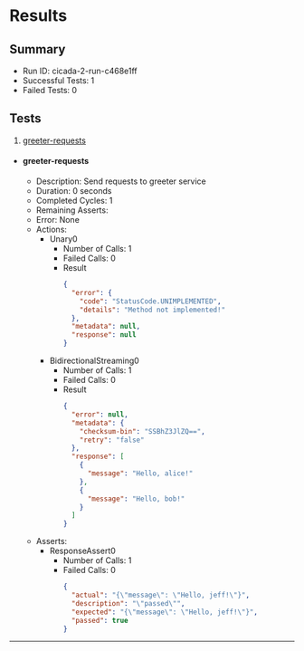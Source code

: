 # Results

## Summary

* Run ID: cicada-2-run-c468e1ff
* Successful Tests: 1
* Failed Tests: 0

## Tests
1. [greeter-requests](#greeter-requests)
* #### greeter-requests
    - Description: Send requests to greeter service
    - Duration: 0 seconds
    - Completed Cycles: 1
    - Remaining Asserts: 
    - Error: None
    - Actions:
        * Unary0
            - Number of Calls: 1
            - Failed Calls: 0
            - Result
                ```json
                {
                  "error": {
                    "code": "StatusCode.UNIMPLEMENTED",
                    "details": "Method not implemented!"
                  },
                  "metadata": null,
                  "response": null
                }
                ```
        * BidirectionalStreaming0
            - Number of Calls: 1
            - Failed Calls: 0
            - Result
                ```json
                {
                  "error": null,
                  "metadata": {
                    "checksum-bin": "SSBhZ3JlZQ==",
                    "retry": "false"
                  },
                  "response": [
                    {
                      "message": "Hello, alice!"
                    },
                    {
                      "message": "Hello, bob!"
                    }
                  ]
                }
                ```
    - Asserts:
        * ResponseAssert0
            - Number of Calls: 1
            - Failed Calls: 0
                ```json
                {
                  "actual": "{\"message\": \"Hello, jeff!\"}",
                  "description": "\"passed\"",
                  "expected": "{\"message\": \"Hello, jeff!\"}",
                  "passed": true
                }
                ```
---
